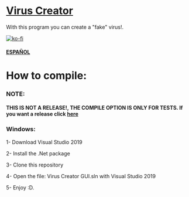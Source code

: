 # [Virus Creator](https://cosmoxdd.github.io/Virus-Creator/)

With this program you can create a "fake" virus!.

[![ko-fi](https://www.ko-fi.com/img/githubbutton_sm.svg)](https://ko-fi.com/J3J417QAK)

#### [ESPAÑOL](https://github.com/CosmoXDD/Virus-Creator/blob/master/README.es.md)

# How to compile:

### NOTE:

#### THIS IS NOT A RELEASE!, THE COMPILE OPTION IS ONLY FOR TESTS. If you want a release click [here](https://github.com/CosmoXDD/Virus-Creator/releases)

### Windows: 

1- Download Visual Studio 2019

2- Install the .Net package

3- Clone this repository

4- Open the file: Virus Creator GUI.sln with Visual Studio 2019

5- Enjoy :D.
